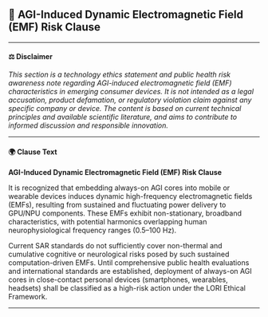 ## 📜 AGI-Induced Dynamic Electromagnetic Field (EMF) Risk Clause

---

#### ⚖️ Disclaimer

*This section is a technology ethics statement and public health risk awareness note regarding AGI-induced electromagnetic field (EMF) characteristics in emerging consumer devices. It is not intended as a legal accusation, product defamation, or regulatory violation claim against any specific company or device. The content is based on current technical principles and available scientific literature, and aims to contribute to informed discussion and responsible innovation.*

---

#### 🌍 Clause Text

**AGI-Induced Dynamic Electromagnetic Field (EMF) Risk Clause**

It is recognized that embedding always-on AGI cores into mobile or wearable devices induces dynamic high-frequency electromagnetic fields (EMFs), resulting from sustained and fluctuating power delivery to GPU/NPU components. These EMFs exhibit non-stationary, broadband characteristics, with potential harmonics overlapping human neurophysiological frequency ranges (0.5–100 Hz).

Current SAR standards do not sufficiently cover non-thermal and cumulative cognitive or neurological risks posed by such sustained computation-driven EMFs. Until comprehensive public health evaluations and international standards are established, deployment of always-on AGI cores in close-contact personal devices (smartphones, wearables, headsets) shall be classified as a high-risk action under the LORI Ethical Framework.

---
